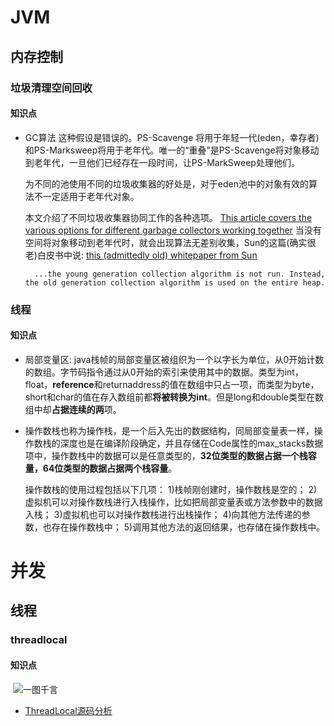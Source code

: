 # JVM
## 内存控制
### 垃圾清理空间回收
#### 知识点
- GC算法
    这种假设是错误的。PS-Scavenge 将用于年轻一代(eden，幸存者)和PS-Marksweep将用于老年代。唯一的“重叠”是PS-Scavenge将对象移动到老年代，一旦他们已经存在一段时间，让PS-MarkSweep处理他们。

    为不同的池使用不同的垃圾收集器的好处是，对于eden池中的对象有效的算法不一定适用于老年代对象。

    本文介绍了不同垃圾收集器协同工作的各种选项。
    [This article covers the various options for different garbage collectors working together](http://www.fasterj.com/articles/oraclecollectors1.shtml)
    当没有空间将对象移动到老年代时，就会出现算法无差别收集，Sun的这篇(确实很老)白皮书中说:
    [this (admittedly old) whitepaper from Sun](https://www.oracle.com/technetwork/java/javase/memorymanagement-whitepaper-150215.pdf)

        ...the young generation collection algorithm is not run. Instead, the old generation collection algorithm is used on the entire heap.


### 线程
#### 知识点

- 局部变量区: java栈帧的局部变量区被组织为一个以字长为单位，从0开始计数的数组。字节码指令通过从0开始的索引来使用其中的数据。类型为int，float，**reference**和returnaddress的值在数组中只占一项，而类型为byte，short和char的值在存入数组前都**将被转换为int**。但是long和double类型在数组中却**占据连续的两**项。
- 操作数栈也称为操作栈，是一个后入先出的数据结构，同局部变量表一样，操作数栈的深度也是在编译阶段确定，并且存储在Code属性的max_stacks数据项中，操作数栈中的数据可以是任意类型的，**32位类型的数据占据一个栈容量，64位类型的数据占据两个栈容量**。

    操作数栈的使用过程包括以下几项：
    1)栈帧刚创建时，操作数栈是空的；
    2)虚拟机可以对操作数栈进行入栈操作，比如把局部变量表或方法参数中的数据入栈；
    3)虚拟机也可以对操作数栈进行出栈操作；
    4)向其他方法传递的参数，也存在操作数栈中；
    5)调用其他方法的返回结果，也存储在操作数栈中。


# 并发
## 线程
### threadlocal
#### 知识点

​	![一图千言](/Users/edgarchan/Documents/my_home/1555470787073.jpg)

- [ThreadLocal源码分析](https://github.com/CL0610/Java-concurrency/blob/master/18.%E4%B8%80%E7%AF%87%E6%96%87%E7%AB%A0%EF%BC%8C%E4%BB%8E%E6%BA%90%E7%A0%81%E6%B7%B1%E5%85%A5%E8%AF%A6%E8%A7%A3ThreadLocal%E5%86%85%E5%AD%98%E6%B3%84%E6%BC%8F%E9%97%AE%E9%A2%98/%E4%B8%80%E7%AF%87%E6%96%87%E7%AB%A0%EF%BC%8C%E4%BB%8E%E6%BA%90%E7%A0%81%E6%B7%B1%E5%85%A5%E8%AF%A6%E8%A7%A3ThreadLocal%E5%86%85%E5%AD%98%E6%B3%84%E6%BC%8F%E9%97%AE%E9%A2%98.md)

    